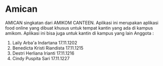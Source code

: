 # Amican
AMICAN singkatan dari AMIKOM CANTEEN. Aplikasi ini merupakan aplikasi food online yang dibuat khusus untuk tempat kantin yang ada di kampus amikom. Aplikasi ini bisa juga untuk kantin di kampus yang lain
Anggota :
1. Laily Arba'a Indartana 17.11.1202
2. Benedicta Kristi Riandista 17.11.1215
3. Destri Herliana Irianti 17.11.1216
4. Cindy Puspita Sari 17.11.1227
